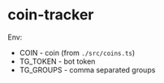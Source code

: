 # coin-tracker

Env:
* COIN - coin (from `./src/coins.ts`)
* TG_TOKEN - bot token
* TG_GROUPS - comma separated groups
